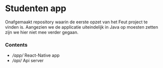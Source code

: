 # Studenten app

Onafgemaakt repository waarin de eerste opzet van het Feut project te vinden is. 
Aangezien we de applicatie uiteindelijk in Java op moesten zetten zijn we hier niet mee verder gegaan.

### Contents
- */app/* React-Native app
- */api/* Api server
